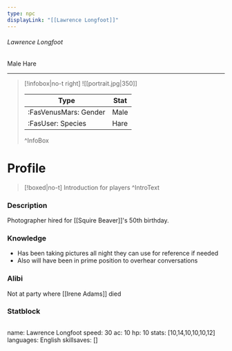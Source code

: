 ```yaml
---
type: npc
displayLink: "[[Lawrence Longfoot]]"
---
```


###### Lawrence Longfoot
<span class="sub2">Male Hare </span>
___

> [!infobox|no-t right]
> ![[portrait.jpg|350]]
>
> | Type | Stat |
> | ---- | ---- |
> | :FasVenusMars: Gender | Male |
> | :FasUser: Species | Hare |
>^InfoBox

# Profile

> [!boxed|no-t]
> Introduction for players
>^IntroText

### Description
Photographer hired for [[Squire Beaver]]'s 50th birthday.


### Knowledge
- Has been taking pictures all night they can use for reference if needed
- Also will have been in prime position to overhear conversations

### Alibi 
Not at party where [[Irene Adams]] died

### Statblock
>```statblock
name: Lawrence Longfoot
speed: 30
ac: 10
hp: 10
stats: [10,14,10,10,10,12]
languages: English
skillsaves: []